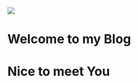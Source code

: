 ![](http://ztshandong.oss-cn-shanghai.aliyuncs.com/kid/moka.jpg)
# Welcome to my Blog
# Nice to meet You